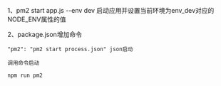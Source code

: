 1、pm2 start app.js --env dev 启动应用并设置当前环境为env_dev对应的NODE_ENV属性的值

2、package.json增加命令
	
	"pm2": "pm2 start process.json" json启动

	调用命令启动

	npm run pm2 